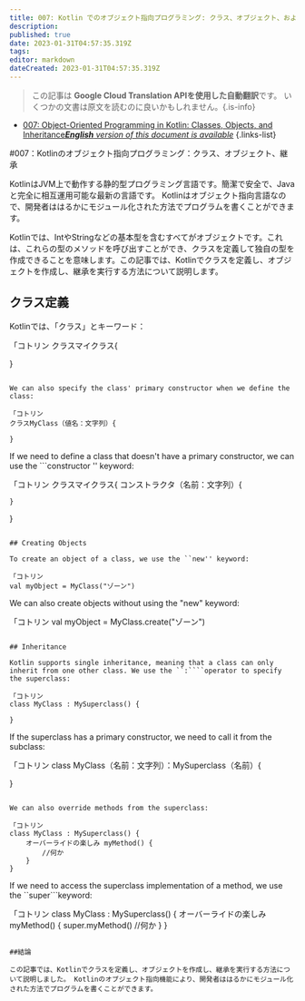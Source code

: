 ```yaml
---
title: 007: Kotlin でのオブジェクト指向プログラミング: クラス、オブジェクト、および継承
description: 
published: true
date: 2023-01-31T04:57:35.319Z
tags: 
editor: markdown
dateCreated: 2023-01-31T04:57:35.319Z
---
```


> この記事は **Google Cloud Translation APIを使用した自動翻訳**です。
いくつかの文書は原文を読むのに良いかもしれません。{.is-info}
- [007: Object-Oriented Programming in Kotlin: Classes, Objects, and Inheritance***English** version of this document is available*](/en/Knowledge-base/Kotlin/Learning/007-object-oriented-programming-in-kotlin-classes-objects-and-inheritance)
{.links-list}
 

#007：Kotlinのオブジェクト指向プログラミング：クラス、オブジェクト、継承

KotlinはJVM上で動作する静的型プログラミング言語です。簡潔で安全で、Javaと完全に相互運用可能な最新の言語です。 Kotlinはオブジェクト指向言語なので、開発者ははるかにモジュール化された方法でプログラムを書くことができます。

Kotlinでは、IntやStringなどの基本型を含むすべてがオブジェクトです。これは、これらの型のメソッドを呼び出すことができ、クラスを定義して独自の型を作成できることを意味します。この記事では、Kotlinでクラスを定義し、オブジェクトを作成し、継承を実行する方法について説明します。

## クラス定義

Kotlinでは、「クラス」とキーワード：

「コトリン
クラスマイクラス{

}
```

We can also specify the class' primary constructor when we define the class:

「コトリン
クラスMyClass（値名：文字列）{

}
```

If we need to define a class that doesn't have a primary constructor, we can use the ```constructor '' keyword:

「コトリン
クラスマイクラス{
    コンストラクタ（名前：文字列）{

    }
}
```

## Creating Objects

To create an object of a class, we use the ``new'' keyword:

「コトリン
val myObject = MyClass("ゾーン")
```

We can also create objects without using the "new" keyword:

「コトリン
val myObject = MyClass.create("ゾーン")
```

## Inheritance

Kotlin supports single inheritance, meaning that a class can only inherit from one other class. We use the ``:````operator to specify the superclass:

「コトリン
class MyClass : MySuperclass() {

}
```

If the superclass has a primary constructor, we need to call it from the subclass:

「コトリン
class MyClass（名前：文字列）：MySuperclass（名前）{

}
```

We can also override methods from the superclass:

「コトリン
class MyClass : MySuperclass() {
    オーバーライドの楽しみ myMethod() {
        //何か
    }
}
```

If we need to access the superclass implementation of a method, we use the ``super```keyword:

「コトリン
class MyClass : MySuperclass() {
    オーバーライドの楽しみ myMethod() {
        super.myMethod()
        //何か
    }
}
```

##結論

この記事では、Kotlinでクラスを定義し、オブジェクトを作成し、継承を実行する方法について説明しました。 Kotlinのオブジェクト指向機能により、開発者ははるかにモジュール化された方法でプログラムを書くことができます。